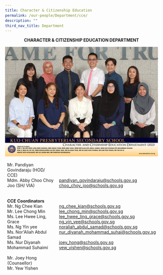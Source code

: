 ```yaml
---
title: Character & Citizenship Education
permalink: /our-people/Department/cce/
description: ""
third_nav_title: Department
---
```



**<center>CHARACTER &amp; CITIZENSHIP EDUCATION DEPARTMENT</center>**

![](/images/Our%20People/Departments/cce.jpg)

<table>
<thead>
  <tr>
    <td>Mr. Pandiyan Govindaraju (HOD/ CCE)  <br>    Mdm. Abby Choo Choy Joo (SH/ VIA)<br><br><br>   <b> CCE Coordinators</b><br>    Mr. Ng Chee Kian<br>    Mr. Lee Chong Min<br>    Ms. Lee Hwee Ling, Grace<br>    Ms. Ng Yin yee<br>    Ms. Nor'Aliah Abdul Samad<br>    Ms. Nur Diyanah Mohammad Suhaimi<br><br>    Mr. Joey Hong (Counsellor)<br>    Mr. Yew Yishen<br></td>
    <td><a href="mailto:pandiyan_govindaraju@schools.gov.sg">pandiyan_govindaraju@schools.gov.sg</a><br><a href="mailto:choo_choy_joo@schools.gov.sg">choo_choy_joo@schools.gov.sg</a><br><br><br><br>    <a href="mailto:ng_chee_kian@schools.gov.sg">ng_chee_kian@schools.gov.sg</a><br>    <a href="mailto:lee_chong_min@schools.gov.sg">lee_chong_min@schools.gov.sg</a><br>    <a href="mailto:lee_hwee_ling_grace@schools.gov.sg">lee_hwee_ling_grace@schools.gov.sg</a><br>    <a href="mailto:ng_yin_yee@schools.gov.sg">ng_yin_yee@schools.gov.sg</a><br>    <a href="mailto:noraliah_abdul_samad@schools.gov.sg">noraliah_abdul_samad@schools.gov.sg</a><br>    <a href="mailto:nur_diyanah_mohammad_suhai@schools.gov.sg">nur_diyanah_mohammad_suhai@schools.gov.sg</a><br><br>    <a href="mailto:joey_hong@schools.gov.sg">joey_hong@schools.gov.sg</a><br>   <a href="mailto:yew_yishen@schools.gov.sg">yew_yishen@schools.gov.sg</a><br><br>  </td>
  </tr>
</thead>
</table>